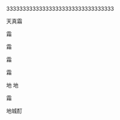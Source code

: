 333333333333333333333333333333333






















天真霜















霜











霜




















霜















霜






















地
地







霜











地城酊
